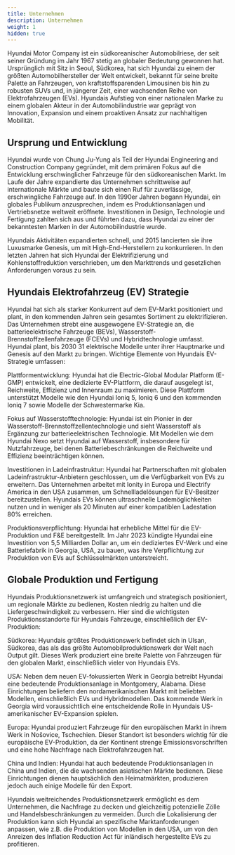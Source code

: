 ```yaml
---
title: Unternehmen
description: Unternehmen
weight: 1
hidden: true
---
```


Hyundai Motor Company ist ein südkoreanischer Automobilriese, der seit seiner Gründung im Jahr 1967 stetig an globaler Bedeutung gewonnen hat. Ursprünglich mit Sitz in Seoul, Südkorea, hat sich Hyundai zu einem der größten Automobilhersteller der Welt entwickelt, bekannt für seine breite Palette an Fahrzeugen, von kraftstoffsparenden Limousinen bis hin zu robusten SUVs und, in jüngerer Zeit, einer wachsenden Reihe von Elektrofahrzeugen (EVs). Hyundais Aufstieg von einer nationalen Marke zu einem globalen Akteur in der Automobilindustrie war geprägt von Innovation, Expansion und einem proaktiven Ansatz zur nachhaltigen Mobilität.

## Ursprung und Entwicklung

Hyundai wurde von Chung Ju-Yung als Teil der Hyundai Engineering and Construction Company gegründet, mit dem primären Fokus auf die Entwicklung erschwinglicher Fahrzeuge für den südkoreanischen Markt. Im Laufe der Jahre expandierte das Unternehmen schrittweise auf internationale Märkte und baute sich einen Ruf für zuverlässige, erschwingliche Fahrzeuge auf. In den 1990er Jahren begann Hyundai, ein globales Publikum anzusprechen, indem es Produktionsanlagen und Vertriebsnetze weltweit eröffnete. Investitionen in Design, Technologie und Fertigung zahlten sich aus und führten dazu, dass Hyundai zu einer der bekanntesten Marken in der Automobilindustrie wurde.

Hyundais Aktivitäten expandierten schnell, und 2015 lancierten sie ihre Luxusmarke Genesis, um mit High-End-Herstellern zu konkurrieren. In den letzten Jahren hat sich Hyundai der Elektrifizierung und Kohlenstoffreduktion verschrieben, um den Markttrends und gesetzlichen Anforderungen voraus zu sein.

## Hyundais Elektrofahrzeug (EV) Strategie

Hyundai hat sich als starker Konkurrent auf dem EV-Markt positioniert und plant, in den kommenden Jahren sein gesamtes Sortiment zu elektrifizieren. Das Unternehmen strebt eine ausgewogene EV-Strategie an, die batterieelektrische Fahrzeuge (BEVs), Wasserstoff-Brennstoffzellenfahrzeuge (FCEVs) und Hybridtechnologie umfasst. Hyundai plant, bis 2030 31 elektrische Modelle unter ihrer Hauptmarke und Genesis auf den Markt zu bringen. Wichtige Elemente von Hyundais EV-Strategie umfassen:

Plattformentwicklung: Hyundai hat die Electric-Global Modular Platform (E-GMP) entwickelt, eine dedizierte EV-Plattform, die darauf ausgelegt ist, Reichweite, Effizienz und Innenraum zu maximieren. Diese Plattform unterstützt Modelle wie den Hyundai Ioniq 5, Ioniq 6 und den kommenden Ioniq 7 sowie Modelle der Schwestermarke Kia.

Fokus auf Wasserstofftechnologie: Hyundai ist ein Pionier in der Wasserstoff-Brennstoffzellentechnologie und sieht Wasserstoff als Ergänzung zur batterieelektrischen Technologie. Mit Modellen wie dem Hyundai Nexo setzt Hyundai auf Wasserstoff, insbesondere für Nutzfahrzeuge, bei denen Batteriebeschränkungen die Reichweite und Effizienz beeinträchtigen können.

Investitionen in Ladeinfrastruktur: Hyundai hat Partnerschaften mit globalen Ladeinfrastruktur-Anbietern geschlossen, um die Verfügbarkeit von EVs zu erweitern. Das Unternehmen arbeitet mit Ionity in Europa und Electrify America in den USA zusammen, um Schnellladelösungen für EV-Besitzer bereitzustellen. Hyundais EVs können ultraschnelle Lademöglichkeiten nutzen und in weniger als 20 Minuten auf einer kompatiblen Ladestation 80% erreichen.

Produktionsverpflichtung: Hyundai hat erhebliche Mittel für die EV-Produktion und F&E bereitgestellt. Im Jahr 2023 kündigte Hyundai eine Investition von 5,5 Milliarden Dollar an, um ein dediziertes EV-Werk und eine Batteriefabrik in Georgia, USA, zu bauen, was ihre Verpflichtung zur Produktion von EVs auf Schlüsselmärkten unterstreicht.

## Globale Produktion und Fertigung

Hyundais Produktionsnetzwerk ist umfangreich und strategisch positioniert, um regionale Märkte zu bedienen, Kosten niedrig zu halten und die Liefergeschwindigkeit zu verbessern. Hier sind die wichtigsten Produktionsstandorte für Hyundais Fahrzeuge, einschließlich der EV-Produktion:

Südkorea: Hyundais größtes Produktionswerk befindet sich in Ulsan, Südkorea, das als das größte Automobilproduktionswerk der Welt nach Output gilt. Dieses Werk produziert eine breite Palette von Fahrzeugen für den globalen Markt, einschließlich vieler von Hyundais EVs.

USA: Neben dem neuen EV-fokussierten Werk in Georgia betreibt Hyundai eine bedeutende Produktionsanlage in Montgomery, Alabama. Diese Einrichtungen beliefern den nordamerikanischen Markt mit beliebten Modellen, einschließlich EVs und Hybridmodellen. Das kommende Werk in Georgia wird voraussichtlich eine entscheidende Rolle in Hyundais US-amerikanischer EV-Expansion spielen.

Europa: Hyundai produziert Fahrzeuge für den europäischen Markt in ihrem Werk in Nošovice, Tschechien. Dieser Standort ist besonders wichtig für die europäische EV-Produktion, da der Kontinent strenge Emissionsvorschriften und eine hohe Nachfrage nach Elektrofahrzeugen hat.

China und Indien: Hyundai hat auch bedeutende Produktionsanlagen in China und Indien, die die wachsenden asiatischen Märkte bedienen. Diese Einrichtungen dienen hauptsächlich den Heimatmärkten, produzieren jedoch auch einige Modelle für den Export.

Hyundais weitreichendes Produktionsnetzwerk ermöglicht es dem Unternehmen, die Nachfrage zu decken und gleichzeitig potenzielle Zölle und Handelsbeschränkungen zu vermeiden. Durch die Lokalisierung der Produktion kann sich Hyundai an spezifische Marktanforderungen anpassen, wie z.B. die Produktion von Modellen in den USA, um von den Anreizen des Inflation Reduction Act für inländisch hergestellte EVs zu profitieren.